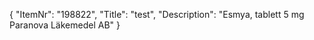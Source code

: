{
  "ItemNr": "198822",
  "Title": "test",
  "Description": "Esmya, tablett 5 mg Paranova Läkemedel AB"
}